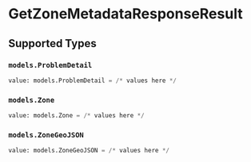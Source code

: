 # GetZoneMetadataResponseResult


## Supported Types

### `models.ProblemDetail`

```python
value: models.ProblemDetail = /* values here */
```

### `models.Zone`

```python
value: models.Zone = /* values here */
```

### `models.ZoneGeoJSON`

```python
value: models.ZoneGeoJSON = /* values here */
```

